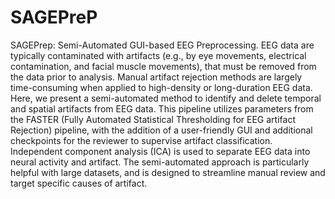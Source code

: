 # SAGEPreP
SAGEPrep: Semi-Automated GUI-based EEG Preprocessing. EEG data are typically contaminated with artifacts (e.g., by eye movements, electrical contamination, and facial muscle movements), that must be removed from the data prior to analysis. Manual artifact rejection methods are largely time-consuming when applied to high-density or long-duration EEG data. Here, we present a semi-automated method to identify and delete temporal and spatial artifacts from EEG data. This pipeline utilizes parameters from the FASTER (Fully Automated Statistical Thresholding for EEG artifact Rejection) pipeline, with the addition of a user-friendly GUI and additional checkpoints for the reviewer to supervise artifact classification. Independent component analysis (ICA) is used to separate EEG data into neural activity and artifact. The semi-automated approach is particularly helpful with large datasets, and is designed to streamline manual review and target specific causes of artifact.
